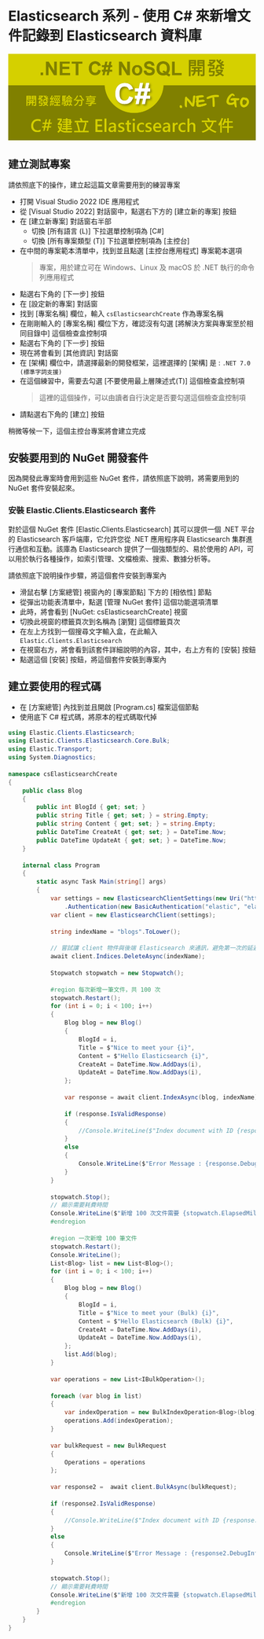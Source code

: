 # Elasticsearch 系列 - 使用 C# 來新增文件記錄到 Elasticsearch 資料庫

![](../Images/X2023-9844.png)

## 建立測試專案

請依照底下的操作，建立起這篇文章需要用到的練習專案

* 打開 Visual Studio 2022 IDE 應用程式
* 從 [Visual Studio 2022] 對話窗中，點選右下方的 [建立新的專案] 按鈕
* 在 [建立新專案] 對話窗右半部
  * 切換 [所有語言 (L)] 下拉選單控制項為 [C#]
  * 切換 [所有專案類型 (T)] 下拉選單控制項為 [主控台]
* 在中間的專案範本清單中，找到並且點選 [主控台應用程式] 專案範本選項
  > 專案，用於建立可在 Windows、Linux 及 macOS 於 .NET 執行的命令列應用程式
* 點選右下角的 [下一步] 按鈕
* 在 [設定新的專案] 對話窗
* 找到 [專案名稱] 欄位，輸入 `csElasticsearchCreate` 作為專案名稱
* 在剛剛輸入的 [專案名稱] 欄位下方，確認沒有勾選 [將解決方案與專案至於相同目錄中] 這個檢查盒控制項
* 點選右下角的 [下一步] 按鈕
* 現在將會看到 [其他資訊] 對話窗
* 在 [架構] 欄位中，請選擇最新的開發框架，這裡選擇的 [架構] 是 : `.NET 7.0 (標準字詞支援)`
* 在這個練習中，需要去勾選 [不要使用最上層陳述式(T)] 這個檢查盒控制項
  > 這裡的這個操作，可以由讀者自行決定是否要勾選這個檢查盒控制項
* 請點選右下角的 [建立] 按鈕

稍微等候一下，這個主控台專案將會建立完成

## 安裝要用到的 NuGet 開發套件

因為開發此專案時會用到這些 NuGet 套件，請依照底下說明，將需要用到的 NuGet 套件安裝起來。

### 安裝 Elastic.Clients.Elasticsearch 套件

對於這個 NuGet 套件 [Elastic.Clients.Elasticsearch] 其可以提供一個 .NET 平台的 Elasticsearch 客戶端庫，它允許您從 .NET 應用程序與 Elasticsearch 集群進行通信和互動。該庫為 Elasticsearch 提供了一個強類型的、易於使用的 API，可以用於執行各種操作，如索引管理、文檔檢索、搜索、數據分析等。

請依照底下說明操作步驟，將這個套件安裝到專案內

* 滑鼠右擊 [方案總管] 視窗內的 [專案節點] 下方的 [相依性] 節點
* 從彈出功能表清單中，點選 [管理 NuGet 套件] 這個功能選項清單
* 此時，將會看到 [NuGet: csElasticsearchCreate] 視窗
* 切換此視窗的標籤頁次到名稱為 [瀏覽] 這個標籤頁次
* 在左上方找到一個搜尋文字輸入盒，在此輸入 `Elastic.Clients.Elasticsearch`
* 在視窗右方，將會看到該套件詳細說明的內容，其中，右上方有的 [安裝] 按鈕
* 點選這個 [安裝] 按鈕，將這個套件安裝到專案內

## 建立要使用的程式碼

* 在 [方案總管] 內找到並且開啟 [Program.cs] 檔案這個節點
* 使用底下 C# 程式碼，將原本的程式碼取代掉

```csharp
using Elastic.Clients.Elasticsearch;
using Elastic.Clients.Elasticsearch.Core.Bulk;
using Elastic.Transport;
using System.Diagnostics;

namespace csElasticsearchCreate
{
    public class Blog
    {
        public int BlogId { get; set; }
        public string Title { get; set; } = string.Empty;
        public string Content { get; set; } = string.Empty;
        public DateTime CreateAt { get; set; } = DateTime.Now;
        public DateTime UpdateAt { get; set; } = DateTime.Now;
    }

    internal class Program
    {
        static async Task Main(string[] args)
        {
            var settings = new ElasticsearchClientSettings(new Uri("http://10.1.1.231:9200/"))
                .Authentication(new BasicAuthentication("elastic", "elastic"));
            var client = new ElasticsearchClient(settings);

            string indexName = "blogs".ToLower();

            // 嘗試讓 client 物件與後端 Elasticsearch 來通訊，避免第一次的延遲
            await client.Indices.DeleteAsync(indexName);

            Stopwatch stopwatch = new Stopwatch();

            #region 每次新增一筆文件，共 100 次
            stopwatch.Restart();
            for (int i = 0; i < 100; i++)
            {
                Blog blog = new Blog()
                {
                    BlogId = i,
                    Title = $"Nice to meet your {i}",
                    Content = $"Hello Elasticsearch {i}",
                    CreateAt = DateTime.Now.AddDays(i),
                    UpdateAt = DateTime.Now.AddDays(i),    
                };

                var response = await client.IndexAsync(blog, indexName);

                if (response.IsValidResponse)
                {
                    //Console.WriteLine($"Index document with ID {response.Id} succeeded.");
                }
                else
                {
                    Console.WriteLine($"Error Message : {response.DebugInformation}");
                }
            }

            stopwatch.Stop();
            // 顯示需要耗費時間
            Console.WriteLine($"新增 100 次文件需要 {stopwatch.ElapsedMilliseconds} ms");
            #endregion

            #region 一次新增 100 筆文件
            stopwatch.Restart();
            Console.WriteLine();
            List<Blog> list = new List<Blog>();
            for (int i = 0; i < 100; i++)
            {
                Blog blog = new Blog()
                {
                    BlogId = i,
                    Title = $"Nice to meet your (Bulk) {i}",
                    Content = $"Hello Elasticsearch (Bulk) {i}",
                    CreateAt = DateTime.Now.AddDays(i),
                    UpdateAt = DateTime.Now.AddDays(i),
                };
                list.Add(blog);
            }

            var operations = new List<IBulkOperation>();

            foreach (var blog in list)
            {
                var indexOperation = new BulkIndexOperation<Blog>(blog) { Index = indexName };
                operations.Add(indexOperation);
            }

            var bulkRequest = new BulkRequest
            {
                Operations = operations
            };

            var response2 =  await client.BulkAsync(bulkRequest);

            if (response2.IsValidResponse)
            {
                //Console.WriteLine($"Index document with ID {response.Id} succeeded.");
            }
            else
            {
                Console.WriteLine($"Error Message : {response2.DebugInformation}");
            }

            stopwatch.Stop();
            // 顯示需要耗費時間
            Console.WriteLine($"新增 100 次文件需要 {stopwatch.ElapsedMilliseconds} ms");
            #endregion
        }
    }
}
```




